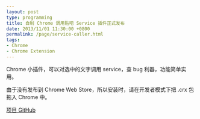 ```yaml
---
layout: post
type: programming
title: 自制 Chrome 调用贴吧 Service 插件正式发布
date: 2013/11/01 11:30:00 +0800
permalink: /page/service-caller.html
tags:
- Chrome
- Chrome Extension
---
```


Chrome 小插件，可以对选中的文字调用 service，查 bug 利器，功能简单实用。

由于没有发布到 Chrome Web Store，所以安装时，请在开发者模式下把 .crx 包拖入 Chrome 中。

[项目 GitHub](https://github.com/crispgm/chrome_tieba_service_caller)
